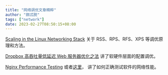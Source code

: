```yaml
---
title: "网络调优文章精粹"
author: "颇忒脱"
tags: ["network"]
date: 2023-02-27T08:50:15+08:00
---
```


<!--more-->

[Scaling in the Linux Networking Stack](https://www.kernel.org/doc/html/latest/networking/scaling.html)
关于 RSS、RPS、RFS、XPS 等调优原理和方法。

[Dropbox 高吞吐量低延迟 Web 服务器优化之法](https://www.infoq.cn/article/optimizing-web-servers-for-high-throughput-and-low-latency)
讲了软硬件层面的配置调优。

[Nginx Performance Testing](https://pp.nginx.com/thresh/nginxperftest.odp) 或者[这里](nginxperftest.odp)，
讲了如何正确测试软件的网络性能。
